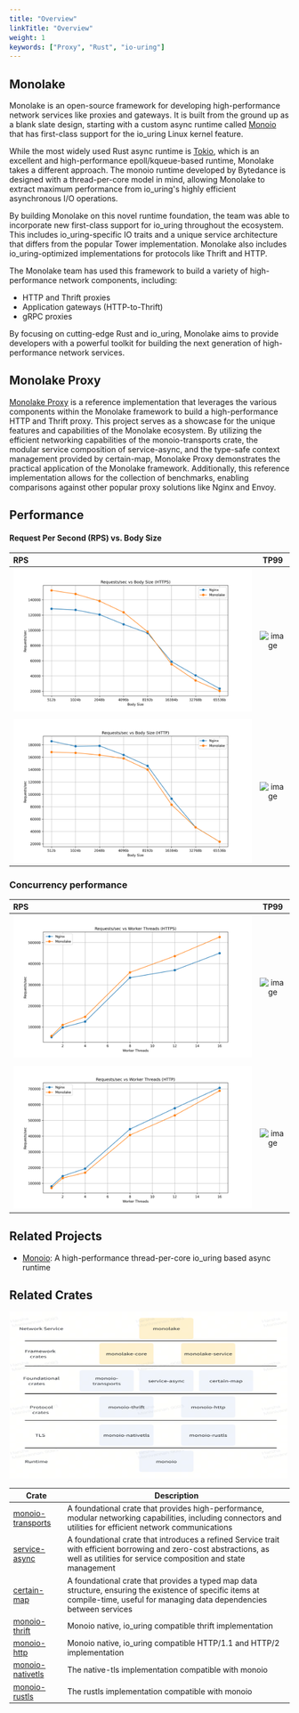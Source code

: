 ```yaml
---
title: "Overview"
linkTitle: "Overview"
weight: 1
keywords: ["Proxy", "Rust", "io-uring"]
---
```


## Monolake

Monolake is an open-source framework for developing high-performance network services like proxies and gateways. It is built from the ground up as a blank slate design, starting with a custom async runtime called [Monoio](https://docs.rs/crate/monoio/latest) that has first-class support for the io_uring Linux kernel feature.

While the most widely used Rust async runtime is [Tokio](https://docs.rs/tokio/latest/tokio/), which is an excellent and high-performance epoll/kqueue-based runtime, Monolake takes a different approach. The monoio runtime developed by Bytedance is designed with a thread-per-core model in mind, allowing Monolake to extract maximum performance from io_uring's highly efficient asynchronous I/O operations.

By building Monolake on this novel runtime foundation, the team was able to incorporate new first-class support for io_uring throughout the ecosystem. This includes io_uring-specific IO traits and a unique service architecture that differs from the popular Tower implementation. Monolake also includes io_uring-optimized implementations for protocols like Thrift and HTTP.

The Monolake team has used this framework to build a variety of high-performance network components, including:
- HTTP and Thrift proxies
- Application gateways (HTTP-to-Thrift)
- gRPC proxies

By focusing on cutting-edge Rust and io_uring, Monolake aims to provide developers with a powerful toolkit for building the next generation of high-performance network services.

## Monolake Proxy

[Monolake Proxy](https://github.com/cloudwego/monolake/tree/main/monolake) is a reference implementation that leverages the various components within the Monolake framework to build a high-performance HTTP and Thrift proxy. This project serves as a showcase for the unique features and capabilities of the Monolake ecosystem. By utilizing the efficient networking capabilities of the monoio-transports crate, the modular service composition of service-async, and the type-safe context management provided by certain-map, Monolake Proxy demonstrates the practical application of the Monolake framework. Additionally, this reference implementation allows for the collection of benchmarks, enabling comparisons against other popular proxy solutions like Nginx and Envoy.

## Performance

#### Request Per Second (RPS) vs. Body Size 
| RPS                                                |                        TP99                         |
| :------------------------------------------------- | :-------------------------------------------------: |
| ![image](/img/docs/https_req_per_sec_vs_body_size.png) | ![image](/img/docs/https_tp99_latency_vs_body_size.png) |
|                                                                                                                     |
| ![image](/img/docs/http_req_per_sec_vs_body_size.png) | ![image](/img/docs/http_tp99_latency_vs_body_size.png) |

### Concurrency performance
| RPS                                                |                        TP99                         |
| :------------------------------------------------- | :-------------------------------------------------: |
| ![image](/img/docs/https_req_per_sec_vs_worker_threads.png) | ![image](/img/docs/https_tp99_latency_vs_worker_threads.png) |
|                                                                                                                     |
| ![image](/img/docs/http_req_per_sec_vs_worker_threads.png) | ![image](/img/docs/http_tp99_latency_vs_worker_threads.png) |

## Related Projects

- [Monoio](https://github.com/bytedance/monoio): A high-performance thread-per-core io_uring based async runtime

## Related Crates

<img src="/img/docs/monolake_crates.png" width="500" height="300">

| Crate | Description |
|-------|-------------|
| [monoio-transports](https://crates.io/crates/monoio-transports) | A foundational crate that provides high-performance, modular networking capabilities, including connectors and utilities for efficient network communications |
| [service-async](https://crates.io/crates/service-async) | A foundational crate that introduces a refined Service trait with efficient borrowing and zero-cost abstractions, as well as utilities for service composition and state management |
| [certain-map](https://crates.io/crates/certain-map) | A foundational crate that provides a typed map data structure, ensuring the existence of specific items at compile-time, useful for managing data dependencies between services |
| [monoio-thrift](https://crates.io/crates/monoio-thrift) | Monoio native, io_uring compatible thrift implementation |
| [monoio-http](https://crates.io/crates/monoio-http) | Monoio native, io_uring compatible HTTP/1.1 and HTTP/2 implementation |
| [monoio-nativetls](https://crates.io/crates/monoio-native-tls) | The native-tls implementation compatible with monoio |
| [monoio-rustls](https://crates.io/crates/monoio-rustls) | The rustls implementation compatible with monoio |

